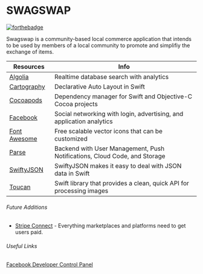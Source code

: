 # SWAGSWAP  
[![forthebadge](http://forthebadge.com/images/badges/built-with-swag.svg)](http://forthebadge.com)

Swagswap is a community-based local commerce application that intends to be used by members of a local community to promote and simplifiy the exchange of items.

| Resources  | Info                                                                      |
|------------|---------------------------------------------------------------------------|
|[Algolia]|Realtime database search with analytics|
|[Cartography]|Declarative Auto Layout in Swift|
|[Cocoapods]|Dependency manager for Swift and Objective-C Cocoa projects|
|[Facebook]|Social networking with login, advertising, and application analytics|
|[Font Awesome]|Free scalable vector icons that can be customized|
|[Parse]|Backend with User Management, Push Notifications, Cloud Code, and Storage|
|[SwiftyJSON]|SwiftyJSON makes it easy to deal with JSON data in Swift|
|[Toucan]|Swift library that provides a clean, quick API for processing images|

###### Future Additions
* [Stripe Connect] - Everything marketplaces and platforms need to get users paid.

###### Useful Links
[Facebook Developer Control Panel](https://developers.facebook.com/apps/742900129109809/dashboard/)

[Parse]:http://www.parse.com
[Facebook]:https://developers.facebook.com
[Stripe Connect]:https://stripe.com/connect
[Algolia]:https://www.algolia.com
[Cocoapods]:http://cocoapods.org
[Font Awesome]:http://fortawesome.github.io/Font-Awesome/
[SwiftyJSON]:https://github.com/SwiftyJSON/SwiftyJSON
[Toucan]:https://github.com/gavinbunney/Toucan
[Cartography]:https://github.com/robb/Cartography
